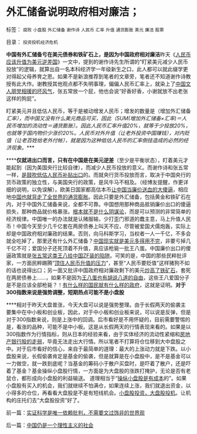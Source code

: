 # 外汇储备说明政府相对廉洁；

标签： `腐败` `小盘股` `外汇储备` `谢作诗` `人民币` `汇率` `升值` `通货膨胀` `美元` `廉洁` `股票` 

目录： `投资投机经济危机`

**中国有外汇储备亏在美元债券和铁矿石上，是因为中国政府相对廉洁**昨天《[人民币应该升值为美元逆差国](%E4%B8%AD%E5%9B%BD%E5%BA%94%E8%AF%A5%E5%8D%87%E5%80%BC%E4%BA%BA%E6%B0%91%E5%B8%81%E6%88%90%E4%B8%BA%E7%BE%8E%E5%85%83%E9%80%86%E5%B7%AE%E5%9B%BD)》一文中，提到的谢作诗先生所谓的“盯紧美元减少人民币投放”的逻辑，就算出自一名本科经济学一年级新生之口，此人都可以就此缀学更对得起父母养育之恩。如果不是新浪推荐到笔者的文章旁，笔者还不知道谢作诗教授有此大作。谢教授其他观点都不失明事理，偏偏人民币汇率上，就染上了[中国文人朋党相援的坏风气](../../../2010/4/16/朋党相援之“你是咱们一伙的吗”.md)，张五常放一个屁，他也会说“好香好香，小谢就放不出老张这样的狗屁”。

盯紧美元并且低估人民币，等于是被动增发人民币；增发的数量是（增加外汇储备*汇率），而中国又没有什么美元商品可买，因此（SUM(增加外汇储备×汇率)＝人民币增加的流动性＝通货膨胀）。因此人民币汇率升值20%，就等于少投放20%，也就等于国内物价少涨价20%。人民币对外升值（让老外投资中国赚钱），对内贬值（让老百姓给老外付帐），就是因为这种低估人民币的汇率倒挂造成的必然的经济现象。****

******仅就进出口而言，只有在中国是在美元逆差**（至少是平衡状态），盯着美元才能起到（因为美国央行比较自律），而减少人民币投放的意义。而谢作诗和张五常一样，[是鼓吹低估人民币补贴出口](../../../2007/10/28/低估人民币出口的恶果：生产资料价格暗潮涌动.md)的。而就央行货币投放而言，取决于中国央行的货币政策的独立性，与美国央行的政策，是风牛马不相及。（经博友提醒，作更详细的说明，以免误解）。欧美日国家都高估本币[让中国当廉价送血的大傻逼](../../../2010/4/23/每一个美元都滴着中国穷人奉献鲜血.md)，相应地[中国也就背走了全世界的通货膨胀](../../../2007/11/26/中国以超出历史所有战争损失的代价背走了世界通胀.md)。因此只要是外汇储备，包括黄金和铁矿石在内，对于中国外汇储备来说，全都不可靠。中国想用那种商品抵销廉价出口的傻逼损失，那种商品就价格暴涨。[根本就不是什么阴谋论](../../../2008/10/20/民族主义阴谋论不受欢迎.md)，而是可以预测的非常简单的经济规律。中国唯一的办法就是认赌服输，少打歪门邪道的蠢主意，马上升值人民币！中国今天至少几千亿套在两房债券上叫天不应，尽管被爱国犬儒炮轰，实际上却是中国政府相对廉政的结果。否则，向马科斯学习，当权者一人一千亿，不多会就全吃掉了，那里还有什么外汇储备？[中国现实就是美元多得用不完](../../../2009/7/4/IMF不能挽救中国屯积美元的经济危机.md)，非要亏掉几千亿不可；爱国分子还死顶着不升值，真应该枪毙一批王八蛋。中国廉价出口的傻逼政策就是[张五常这类王八给中国ZF装的陷阱](../../../2009/10/14/张五常教授诺奖蒙冤录再谈中国式诡辩大学无书.md)。可笑的是，中国的那些民粹批评家，一方面民粹踢腾“[顶住人民币升值的压力](../../../2010/3/18/人民币升值论“说不”太有面子了.md)”，甚至“人民币要贬值”这样猪狗不如的话也说得出口；另一面又批评中国政府相对廉政剩下的美元[炒高了铁矿石](../../../2007/9/4/万一套在钢铁景气珠峰上怎办？.md)，套死在两房债券上……，如果不是因为[王八蛋也有胡说八道的自由](../../../2010/3/5/权威同样有胡说八道的平等权力.md)，这些王八爱国分子是不是应该全部枪毙？！[有什么样的国民就有什么样的政府](../../../2010/4/15/“反对派”不是“对抗派”.md)，这就是证明。**对于300指数来说是强势调整，短期热点可能不是小盘股**

****相对于昨天大盘普涨，今天大盘可以说是强势整理。由于长假两天的偷袭主要集中在中小板和创业板，因此，对于中小板和创业板来说，可以说是反弹，但是对于300指数来说，则是上涨中的回调。后市看好是不用怀疑的，目前需要警惕的是，看涨的品种，可能不是中小板。这是从长假两天的行情表现来看的。如果是以300指数作为行情指标，则从日本的经验来看，由于实体经济的流动性紧缩和[房地产银行股的走弱](../../../2007/12/12/房地产的真正属性是消费品属性.md)，毕竟无法走出大行情。所以笔者不打算将仓位移到大中盘股之中。对于后市看好的信心，来自于最简单的道理：最大的上涨动力就是下跌。以小盘股来说，长假偷袭肯定是基金的偷袭，但是就算是在小盘股中，是不是基金可以一力做空，就一跌到底呢？当基金的筹码小于散户买盘时，是吓着了散户，还是吓着了基金？基金操纵小盘股行情，一方面是为大盘股的涨跌打掩护，无论是否有老鼠仓，都形成向小盘股的利益输送。
道理相当于“[操纵小盘股是有成本](../../../2010/1/22/小盘股做庄暴升暴跌只是小说故事.md)的”。如果小盘股有买入的机会，我们就继续不怕满仓，如果连续上涨，我们就退出资金，以小得多的仓位，再看看大盘股是不是有短线机会。[小盘股投资，大盘股投机](../../../2009/8/26/小盘股价值投资；蓝筹股专门短线投机.md)。让机构的庄托们去“大盘股投资”好了。

前一篇：[实证科学是唯一依赖批判，不需要文过饰非的世界观](../../../2010/6/21/实证科学是唯一依赖批判，不需要文过饰非的世界观.md)

后一篇：[中国仍是一个理性主义的社会](../../../2010/6/22/中国仍是一个理性主义的社会.md)